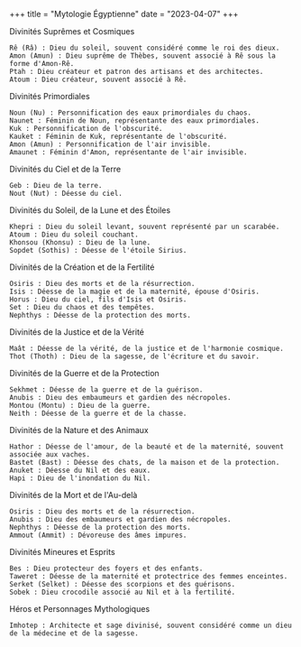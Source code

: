 +++
title = "Mytologie Égyptienne"
date = "2023-04-07"
+++

Divinités Suprêmes et Cosmiques

    Rê (Râ) : Dieu du soleil, souvent considéré comme le roi des dieux.
    Amon (Amun) : Dieu suprême de Thèbes, souvent associé à Rê sous la forme d'Amon-Rê.
    Ptah : Dieu créateur et patron des artisans et des architectes.
    Atoum : Dieu créateur, souvent associé à Rê.

Divinités Primordiales

    Noun (Nu) : Personnification des eaux primordiales du chaos.
    Naunet : Féminin de Noun, représentante des eaux primordiales.
    Kuk : Personnification de l'obscurité.
    Kauket : Féminin de Kuk, représentante de l'obscurité.
    Amon (Amun) : Personnification de l'air invisible.
    Amaunet : Féminin d'Amon, représentante de l'air invisible.

Divinités du Ciel et de la Terre

    Geb : Dieu de la terre.
    Nout (Nut) : Déesse du ciel.

Divinités du Soleil, de la Lune et des Étoiles

    Khepri : Dieu du soleil levant, souvent représenté par un scarabée.
    Atoum : Dieu du soleil couchant.
    Khonsou (Khonsu) : Dieu de la lune.
    Sopdet (Sothis) : Déesse de l'étoile Sirius.

Divinités de la Création et de la Fertilité

    Osiris : Dieu des morts et de la résurrection.
    Isis : Déesse de la magie et de la maternité, épouse d'Osiris.
    Horus : Dieu du ciel, fils d'Isis et Osiris.
    Set : Dieu du chaos et des tempêtes.
    Nephthys : Déesse de la protection des morts.

Divinités de la Justice et de la Vérité

    Maât : Déesse de la vérité, de la justice et de l'harmonie cosmique.
    Thot (Thoth) : Dieu de la sagesse, de l'écriture et du savoir.

Divinités de la Guerre et de la Protection

    Sekhmet : Déesse de la guerre et de la guérison.
    Anubis : Dieu des embaumeurs et gardien des nécropoles.
    Montou (Montu) : Dieu de la guerre.
    Neith : Déesse de la guerre et de la chasse.

Divinités de la Nature et des Animaux

    Hathor : Déesse de l'amour, de la beauté et de la maternité, souvent associée aux vaches.
    Bastet (Bast) : Déesse des chats, de la maison et de la protection.
    Anuket : Déesse du Nil et des eaux.
    Hapi : Dieu de l'inondation du Nil.

Divinités de la Mort et de l'Au-delà

    Osiris : Dieu des morts et de la résurrection.
    Anubis : Dieu des embaumeurs et gardien des nécropoles.
    Nephthys : Déesse de la protection des morts.
    Ammout (Ammit) : Dévoreuse des âmes impures.

Divinités Mineures et Esprits

    Bes : Dieu protecteur des foyers et des enfants.
    Taweret : Déesse de la maternité et protectrice des femmes enceintes.
    Serket (Selket) : Déesse des scorpions et des guérisons.
    Sobek : Dieu crocodile associé au Nil et à la fertilité.

Héros et Personnages Mythologiques

    Imhotep : Architecte et sage divinisé, souvent considéré comme un dieu de la médecine et de la sagesse.